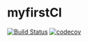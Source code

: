 # myfirstCI

[![Build Status](https://github.com/NicolasMatheisen/myfirstCI/actions/workflows/lint.yml/badge.svg?branch=main)](https://github.com/NicolasMatheisen/myfirstCI/actions)
[![codecov](https://codecov.io/github/NicolasMatheisen/myfirstCI/graph/badge.svg?token=2QRZKXAB35)](https://codecov.io/github/NicolasMatheisen/myfirstCI)
